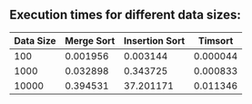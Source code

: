 ## Execution times for different data sizes:

| Data Size | Merge Sort | Insertion Sort | Timsort |
|-----------|------------|----------------|---------|
| 100       | 0.001956   | 0.003144       | 0.000044|
| 1000      | 0.032898   | 0.343725       | 0.000833|
| 10000     | 0.394531   | 37.201171      | 0.011346|
